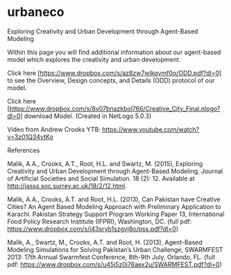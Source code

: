# urbaneco
Exploring Creativity and Urban Development through Agent-Based Modeling

Within this page you will find additional information about our agent-based model which explores the creativity and urban development.

Click here [https://www.dropbox.com/s/az8zw7wlkqvmf0o/ODD.pdf?dl=0] to see the Overview, Design concepts, and Details (ODD) protocol of our model.

Click here [https://www.dropbox.com/s/8v07bnazkbol766/Creative_City_Final.nlogo?dl=0] download Model. (Created in NetLogo 5.0.3)

Video from Andrew Crooks YTB: https://www.youtube.com/watch?v=3z01Q34vtKo

References


Malik, A.A., Crooks, A.T., Root, H.L. and Swartz, M. (2015), Exploring Creativity and Urban Development through Agent-Based Modeling, Journal of Artificial Societies and Social Simulation. 18 (2): 12. Available at http://jasss.soc.surrey.ac.uk/18/2/12.html.

Malik, A.A., Crooks, A.T. and Root, H.L. (2013), Can Pakistan have Creative Cities? An Agent Based Modeling Approach with Preliminary Application to Karachi. Pakistan Strategy Support Program Working Paper 13, International Food Policy Research Institute (IFPRI), Washington, DC. (full pdf: https://www.dropbox.com/s/i43sryb1szgvj8o/pss.pdf?dl=0)

Malik, A., Swartz, M., Crooks, A.T. and Root, H. (2013), Agent-Based Modeling Simulations for Solving Pakistan’s Urban Challenge, SWARMFEST 2013: 17th Annual Swarmfest Conference, 8th-9th July, Orlando, FL. (full pdf: https://www.dropbox.com/s/u45j5z0i76aex2u/SWARMFEST.pdf?dl=0)
